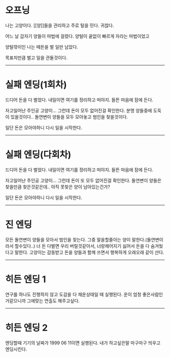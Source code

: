 # 오프닝
나는 고양이다.
[[양]]들을 관리하고 주로 털을 민다. 귀찮다.

어느 날 갑자기 양들이 마법에 걸렸다.
양털이 끝없이 빠르게 자라는 마법이었고

양털깎이인 나는 떼돈을 벌 일만 남았다.

목표치만큼 벌고 일을 관둘것이다.

---
# 실패 엔딩(1회차)
드디어 돈을 다 벌었다.
내일이면 여기를 정리하고 떠야지. 들뜬 마음에 잠에 든다.

자고일어난 주인공 고양이... 그런데 돈이 모두 없어진걸 확인한다.
분명 양들중에 도둑이 있을것이다.. 돌연변이 양들을 모두 모아놓고 범인을 찾을것이다.

일단 돈은 모아야하니 다시 일을 시작한다.

---
# 실패 엔딩(다회차)
드디어 돈을 다 벌었다.
내일이면 여기를 정리하고 떠야지. 들뜬 마음에 잠에 든다.

자고일어난 주인공 고양이... 그런데 돈이 또 모두 없어진걸 확인한다.
돌연변이 양들은 찾을만큼 찾은것같은데.. 아직 못찾은 양이 남아있는건가?

일단 돈은 모아야하니 다시 일을 시작한다.

---
# 진 엔딩
모든 돌연변이 양들을 모아서 범인을 찾는다. 
그중 말을할줄아는 양이 말한다.(돌연변이라서 할수있다..)
너 돈 다벌면 우리 버릴것같아서, 너랑헤어지기 싫어서 돈을 다 숨겨뒀다고 말한다.
고양이는 감동받고 돈을 양들과 함께 쓰면서 행복하게 오래오래 같이 산다.

---
# 히든 엔딩 1
연구를 하나도 진행하지 않고 도감을 다 채운상태일 때 실행된다.
운이 엄청 좋은사람인거같으니까 그에맞는 연출도 해주고싶다.

---
# 히든 엔딩 2
엔딩할때 기기의 날짜가 1999 06 11이면 실행된다.
내가 하고싶은말 마구마구 띄우고 엔딩시킨다.